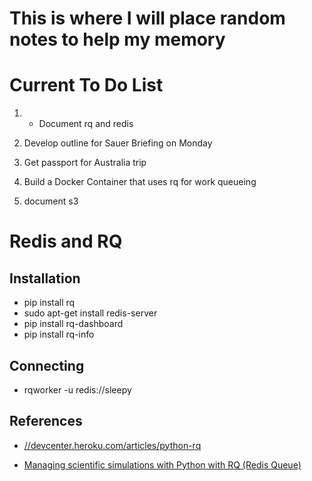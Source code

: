 # This is where I will place random notes to help my memory

# Current To Do List

1. - Document rq and redis 

1. Develop outline for Sauer Briefing on Monday
2. Get passport for Australia trip
3. Build a Docker Container that uses rq for work queueing
4. document s3
   

# Redis and RQ

## Installation


- pip install rq
- sudo apt-get install redis-server
- pip install rq-dashboard
- pip install rq-info


## Connecting

- rqworker -u redis://sleepy



## References

- [//devcenter.heroku.com/articles/python-rq](https://devcenter.heroku.com/articles/python-rq)

- [Managing scientific simulations with Python with RQ (Redis Queue)](https://www.youtube.com/watch?v=Ttw816mwnQY)
